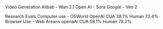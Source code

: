 Video Generation
Alibab - Wan 2.1
Open AI - Sora
Google - Veo 2



Research Evals
Computer use - OSWorld 
OpenAI CUA 38.1% Human 72.4%
Browser Use - Web Areans
openaAI CUA 58.1% Human 78.2%
